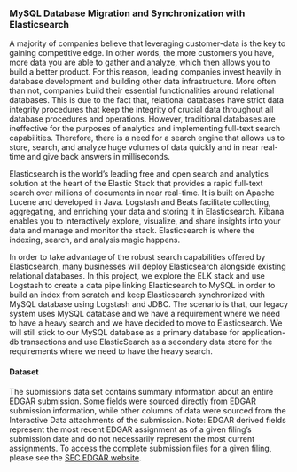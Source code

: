 ### MySQL Database Migration and Synchronization with Elasticsearch

A majority of companies believe that leveraging customer-data is the key to gaining competitive edge. In other words, the more customers you have, more data you are able to gather and analyze, which then allows you to build a better product. 
For this reason, leading companies invest heavily in database development and building other data infrastructure. More often than not, companies build their essential functionalities around relational databases. This is due to the fact that, relational databases have strict data integrity procedures that keep the integrity of crucial data throughout all database procedures and operations. However, traditional databases are ineffective for the purposes of analytics and implementing full-text search capabilities. Therefore, there is a need for a search engine that allows us to store, search, and analyze huge volumes of data quickly and in near real-time and give back answers in milliseconds.  

Elasticsearch is the world’s leading free and open search and analytics solution at the heart of the Elastic Stack that provides a rapid full-text search over millions of documents in near real-time. It is built on Apache Lucene and developed in Java. Logstash and Beats facilitate collecting, aggregating, and enriching your data and storing it in Elasticsearch. Kibana enables you to interactively explore, visualize, and share insights into your data and manage and monitor the stack. Elasticsearch is where the indexing, search, and analysis magic happens.</span>   

In order to take advantage of the robust search capabilities offered by Elasticsearch, many businesses will deploy Elasticsearch alongside existing relational databases. In this project, we explore the ELK stack and use Logstash to create a data pipe linking Elasticsearch to MySQL in order to build an index from scratch and keep Elasticsearch synchronized with MySQL database using Logstash and JDBC. The scenario is that, our legacy system uses MySQL database and we have a requirement where we need to have a heavy search and we have decided to move to Elasticsearch. We will still stick to our MySQL database as a primary database for application-db transactions and use ElasticSearch as a secondary data store for the requirements where we need to have the heavy search.


#### Dataset

The submissions data set contains summary information about an entire EDGAR submission. Some fields were sourced directly from EDGAR submission information, while other columns of data were sourced from the Interactive Data attachments of the submission. Note: EDGAR derived fields represent the most recent EDGAR assignment as of a given filing’s submission date and do not necessarily represent the most current assignments. 
To access the complete submission files for a given filing, please see the [SEC EDGAR website](https://www.sec.gov).
